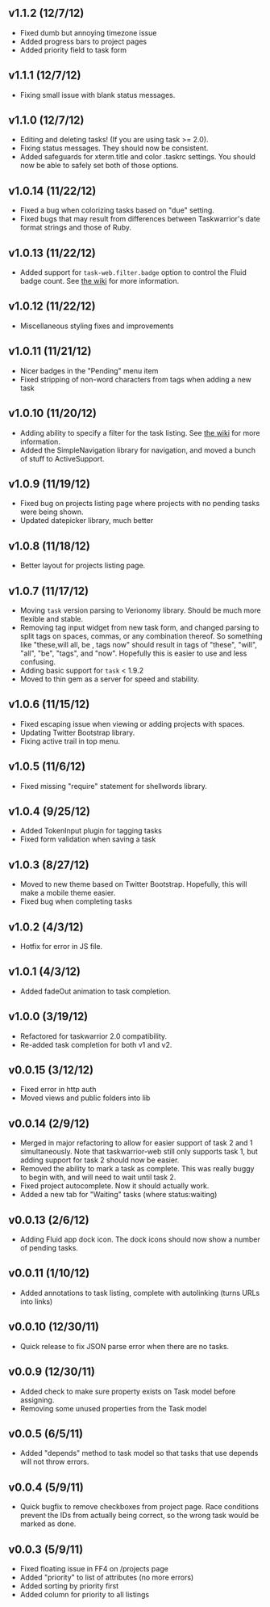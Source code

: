 ## v1.1.2 (12/7/12)

* Fixed dumb but annoying timezone issue
* Added progress bars to project pages
* Added priority field to task form

## v1.1.1 (12/7/12)

* Fixing small issue with blank status messages.

## v1.1.0 (12/7/12)

* Editing and deleting tasks! (If you are using task >= 2.0).
* Fixing status messages. They should now be consistent.
* Added safeguards for xterm.title and color .taskrc settings. You should now
  be able to safely set both of those options.

## v1.0.14 (11/22/12)

* Fixed a bug when colorizing tasks based on "due" setting.
* Fixed bugs that may result from differences between Taskwarrior's date format
  strings and those of Ruby.

## v1.0.13 (11/22/12)

* Added support for `task-web.filter.badge` option to control the Fluid badge
  count. See [the wiki][2] for more information.

[2]: http://github.com/theunraveler/taskwarrior-web/wiki/Additional-.taskrc-options

## v1.0.12 (11/22/12)

* Miscellaneous styling fixes and improvements

## v1.0.11 (11/21/12)

* Nicer badges in the "Pending" menu item
* Fixed stripping of non-word characters from tags when adding a new task

## v1.0.10 (11/20/12)

* Adding ability to specify a filter for the task listing. See [the wiki][1]
  for more information.
* Added the SimpleNavigation library for navigation, and moved a bunch of stuff
  to ActiveSupport.

[1]: http://github.com/theunraveler/taskwarrior-web/wiki/Additional-.taskrc-options

## v1.0.9 (11/19/12)

* Fixed bug on projects listing page where projects with no pending tasks were
  being shown.
* Updated datepicker library, much better

## v1.0.8 (11/18/12)

* Better layout for projects listing page.

## v1.0.7 (11/17/12)

* Moving `task` version parsing to Verionomy library. Should be much more
  flexible and stable.
* Removing tag input widget from new task form, and changed parsing to split
  tags on spaces, commas, or any combination thereof. So something like
  "these,will all,  be  , tags now" should result in tags of "these", "will",
  "all", "be", "tags", and "now". Hopefully this is easier to use and less
  confusing.
* Adding basic support for `task` < 1.9.2
* Moved to thin gem as a server for speed and stability.

## v1.0.6 (11/15/12)

* Fixed escaping issue when viewing or adding projects with spaces.
* Updating Twitter Bootstrap library.
* Fixing active trail in top menu.

## v1.0.5 (11/6/12)

* Fixed missing "require" statement for shellwords library.

## v1.0.4 (9/25/12)

* Added TokenInput plugin for tagging tasks
* Fixed form validation when saving a task

## v1.0.3 (8/27/12)

* Moved to new theme based on Twitter Bootstrap. Hopefully, this will make
  a mobile theme easier.
* Fixed bug when completing tasks

## v1.0.2 (4/3/12)

* Hotfix for error in JS file.

## v1.0.1 (4/3/12)

* Added fadeOut animation to task completion.

## v1.0.0 (3/19/12)

* Refactored for taskwarrior 2.0 compatibility.
* Re-added task completion for both v1 and v2.

## v0.0.15 (3/12/12)

* Fixed error in http auth
* Moved views and public folders into lib

## v0.0.14 (2/9/12)

* Merged in major refactoring to allow for easier support of task 2 and
  1 simultaneously. Note that taskwarrior-web still only supports task 1, but
  adding support for task 2 should now be easier.
* Removed the ability to mark a task as complete. This was really buggy to
  begin with, and will need to wait until task 2.
* Fixed project autocomplete. Now it should actually work.
* Added a new tab for "Waiting" tasks (where status:waiting)

## v0.0.13 (2/6/12)

* Adding Fluid app dock icon. The dock icons should now show a number of
  pending tasks.

## v0.0.11 (1/10/12)

* Added annotations to task listing, complete with autolinking (turns URLs into
  links)

## v0.0.10 (12/30/11)

* Quick release to fix JSON parse error when there are no tasks.

## v0.0.9 (12/30/11)

* Added check to make sure property exists on Task model before assigning.
* Removing some unused properties from the Task model

## v0.0.5 (6/5/11)

* Added "depends" method to task model so that tasks that use depends will not
  throw errors.

## v0.0.4 (5/9/11)

* Quick bugfix to remove checkboxes from project page. Race conditions prevent
  the IDs from actually being correct, so the wrong task would be marked as
  done.

## v0.0.3 (5/9/11)

* Fixed floating issue in FF4 on /projects page
* Added "priority" to list of attributes (no more errors)
* Added sorting by priority first
* Added column for priority to all listings
